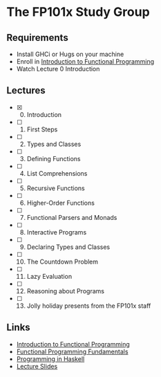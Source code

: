 # The FP101x Study Group

## Requirements

 - Install GHCi or Hugs on your machine
 - Enroll in [Introduction to Functional Programming](https://learning.edx.org/course/course-v1:DelftX+FP101x+3T2015/home)
 - Watch Lecture 0 Introduction

## Lectures

 - [x]  0. Introduction
 - [ ]  1. First Steps
 - [ ]  2. Types and Classes
 - [ ]  3. Defining Functions
 - [ ]  4. List Comprehensions
 - [ ]  5. Recursive Functions
 - [ ]  6. Higher-Order Functions
 - [ ]  7. Functional Parsers and Monads
 - [ ]  8. Interactive Programs
 - [ ]  9. Declaring Types and Classes
 - [ ] 10. The Countdown Problem
 - [ ] 11. Lazy Evaluation
 - [ ] 12. Reasoning about Programs
 - [ ] 13. Jolly holiday presents from the FP101x staff

## Links

 - [Introduction to Functional Programming](https://learning.edx.org/course/course-v1:DelftX+FP101x+3T2015/home)
 - [Functional Programming Fundamentals](https://channel9.msdn.com/Series/C9-Lectures-Erik-Meijer-Functional-Programming-Fundamentals/Lecture-Series-Erik-Meijer-Functional-Programming-Fundamentals-Chapter-1)
 - [Programming in Haskell](https://www.cs.nott.ac.uk/~pszgmh/pih.html)
 - [Lecture Slides](http://www.cs.nott.ac.uk/~pszgmh/Slides.zip)
